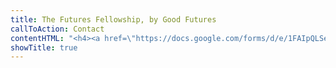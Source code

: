 ```yaml
---
title: The Futures Fellowship, by Good Futures
callToAction: Contact
contentHTML: "<h4><a href=\"https://docs.google.com/forms/d/e/1FAIpQLSetR3JMwTEtDKpGx3PVUuDBHBHYpQx8Dp3nrFVEvxLDD_uBtg/viewform?usp=sf_link\">Apply Here</a>&nbsp;by February 14th</h4><ul><li><strong>Collectively, the world spends more on ice cream than on it does to prevent. extinction caused by technologies.</strong> (<a href=\"https://www.bbc.com/future/article/20200923-the-hinge-of-history-long-termism-and-existential-risk\">source</a>)</li><li>The UN Biological Weapons Convention has a smaller budget than the average McDonalds. (<a href=\"https://www.bbc.com/future/article/20200923-the-hinge-of-history-long-termism-and-existential-risk\">source</a>)</li><li>This year nearly 100 billion dollars will be spent on AI system development, but there are only 300 full time professionals dedicated to making sure AI is safe. (<a href=\"https://investingnews.com/ai-forecast/#:~:text=%E2%80%9CSafety%20is%20gaining%20awareness%20among%20major%20AI%20research,safety%20becoming%20a%20mainstream%20discipline%2C%E2%80%9D%20the%20researchers%20wrote.\">source</a>) (<a href=\"https://www.businesswire.com/news/home/20190904005570/en/Worldwide-Spending-Artificial-Intelligence-Systems-98-Billion#:~:text=According%20to%20the%20recently%20updated%20IDC%20Worldwide%20Artificial,that%20will%20be%20spent%20in%202019.%20Tweet%20this\">source</a>)</li></ul><p>Existing and emerging technology pose <strong>real exestential threats</strong> to humanity and our future as a whole. Given the gravity of these issues, <strong>there are drastically too few people working on them</strong>, and there is&nbsp;<strong>an immediate need for talented students</strong> to work to preserve our future, students like you.</p><p>Recognizing this need, Good Futures will run it's first Futures Fellowship. <strong>The program is designed to kick start the careers of students working to preserve our future</strong>, through guided research, publishing opportunities, and <strong>access to professional conferences and retreats</strong> on these topics.</p><h4>What we offer:</h4><ul><li><strong>Stimulating work on a project which actually means something</strong></li><li>Research experience</li><li>A final research project which can be linked to on a resume or LinkedIn</li><li><strong>Publishing assistance</strong></li><li><strong>$1000 in cash prizes </strong>​​​​​​</li><li>Connection to a professional network for a variety of relevant fields</li></ul><h4>Program Details</h4><p><strong>Commitment</strong>: 3-4 hours per week February 21st - April 30th<br /><br />The program will consist of two parts:<br /><br />- 4 weeks of small group discussion on specific existential risks, how to reduce them, and why we should care.&nbsp;<br /><br />- 6 weeks of guided collaborative research. After choosing your topic, your team will meet up weekly to call with your mentor and cowork on the project.&nbsp;<br /><br /><strong>Key Dates</strong><br />2/9: Informational Intro Event + Pizza<br />2/14: Application Deadline<br />2/19: Meet the Fellows, social<br />Based on avaliability: 4 weeks of small group discussion<br />3/5: Project Selection Day<br />Based on avaliability: 6 weeks of collaborative research<br />4/30: Project Presentations</p><p>&nbsp;If you have any questions please contact: <strong><a href=\"mailto:maxgehred@gmail.com\">maxgehred@gmail.com</a></strong></p><h4><a href=\"https://docs.google.com/forms/d/e/1FAIpQLSetR3JMwTEtDKpGx3PVUuDBHBHYpQx8Dp3nrFVEvxLDD_uBtg/viewform?usp=sf_link\">Apply Here</a>&nbsp;by February 14th</h4><p>\_</p>"
showTitle: true
---
```

